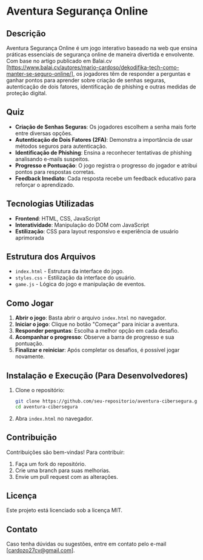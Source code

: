 # Aventura Segurança Online

## Descrição
Aventura Segurança Online é um jogo interativo baseado na web que ensina práticas essenciais de segurança online de maneira divertida e envolvente. Com base no artigo publicado em Balai.cv [https://www.balai.cv/autores/mario-cardoso/dekodifika-tech-como-manter-se-seguro-online/], os jogadores têm de responder a perguntas e ganhar pontos para aprender sobre criação de senhas seguras, autenticação de dois fatores, identificação de phishing e outras medidas de proteção digital.

## Quiz
- **Criação de Senhas Seguras**: Os jogadores escolhem a senha mais forte entre diversas opções.
- **Autenticação de Dois Fatores (2FA)**: Demonstra a importância de usar métodos seguros para autenticação.
- **Identificação de Phishing**: Ensina a reconhecer tentativas de phishing analisando e-mails suspeitos.
- **Progresso e Pontuação**: O jogo registra o progresso do jogador e atribui pontos para respostas corretas.
- **Feedback Imediato**: Cada resposta recebe um feedback educativo para reforçar o aprendizado.

## Tecnologias Utilizadas
- **Frontend**: HTML, CSS, JavaScript
- **Interatividade**: Manipulação do DOM com JavaScript
- **Estilização**: CSS para layout responsivo e experiência de usuário aprimorada

## Estrutura dos Arquivos
- `index.html` - Estrutura da interface do jogo.
- `styles.css` - Estilização da interface do usuário.
- `game.js` - Lógica do jogo e manipulação de eventos.

## Como Jogar
1. **Abrir o jogo**: Basta abrir o arquivo `index.html` no navegador.
2. **Iniciar o jogo**: Clique no botão "Começar" para iniciar a aventura.
3. **Responder perguntas**: Escolha a melhor opção em cada desafio.
4. **Acompanhar o progresso**: Observe a barra de progresso e sua pontuação.
5. **Finalizar e reiniciar**: Após completar os desafios, é possível jogar novamente.

## Instalação e Execução (Para Desenvolvedores)
1. Clone o repositório:
   ```sh
   git clone https://github.com/seu-repositorio/aventura-cibersegura.git
   cd aventura-cibersegura
   ```
2. Abra `index.html` no navegador.

## Contribuição
Contribuições são bem-vindas! Para contribuir:
1. Faça um fork do repositório.
2. Crie uma branch para suas melhorias.
3. Envie um pull request com as alterações.

## Licença
Este projeto está licenciado sob a licença MIT.

## Contato
Caso tenha dúvidas ou sugestões, entre em contato pelo e-mail [cardozo27cv@gmail.com].

